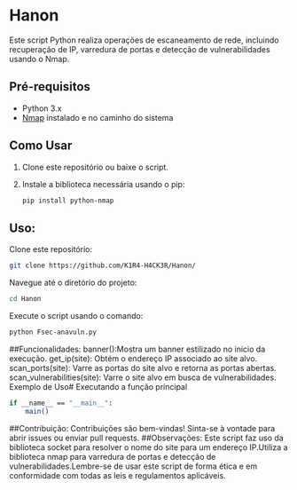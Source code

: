 # Hanon
Este script Python realiza operações de escaneamento de rede, incluindo recuperação de IP, varredura de portas e detecção de vulnerabilidades usando o Nmap.

## Pré-requisitos

- Python 3.x
- [Nmap](https://nmap.org/) instalado e no caminho do sistema

## Como Usar

1. Clone este repositório ou baixe o script.

2. Instale a biblioteca necessária usando o pip:

   ```bash
   pip install python-nmap
   
## Uso: 
Clone este repositório:
```bash
git clone https://github.com/K1R4-H4CK3R/Hanon/
```
Navegue até o diretório do projeto:
```bash
cd Hanon 
```
Execute o script usando o comando:
```bash
python Fsec-anavuln.py
```
##Funcionalidades:
banner():Mostra um banner estilizado no início da execução.
get_ip(site): Obtém o endereço IP associado ao site alvo.
scan_ports(site): Varre as portas do site alvo e retorna as portas abertas.
scan_vulnerabilities(site): Varre o site alvo em busca de vulnerabilidades.
Exemplo de Uso# Executando a função principal
```bash
if __name__ == "__main__":
    main()
```
##Contribuição:
Contribuições são bem-vindas! Sinta-se à vontade para abrir issues ou enviar pull requests.
##Observações:
Este script faz uso da biblioteca socket para resolver o nome do site para um endereço IP.Utiliza a biblioteca nmap para varredura de portas e detecção de vulnerabilidades.Lembre-se de usar este script de forma ética e em conformidade com todas as leis e regulamentos aplicáveis.

